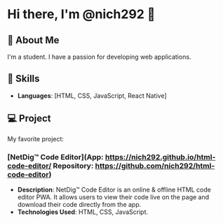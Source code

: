 # Hi there, I'm @nich292 👋

## 👤 About Me
I'm a student. I have a passion for developing web applications.

## 🚀 Skills
- **Languages**: [HTML, CSS, JavaScript, React Native]

## 💻 Project
My favorite project:

### [NetDig™ Code Editor](App: https://nich292.github.io/html-code-editor/ Repository: https://github.com/nich292/html-code-editor)
- **Description**: NetDig™ Code Editor is an online & offline HTML code editor PWA. It allows users to view their code live on the page and download their code directly from the app.
- **Technologies Used**: HTML, CSS, JavaScript.
